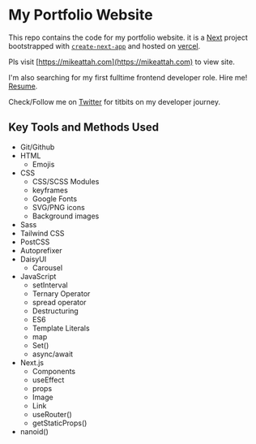 # My Portfolio Website

This repo contains the code for my portfolio website. it is a [Next](https://nextjs.org/) project bootstrapped with [`create-next-app`](https://github.com/vercel/next.js/tree/canary/packages/create-next-app) and hosted on [vercel](https://vercel.com/).

Pls visit [https://mikeattah.com](https://mikeattah.com) to view site.

I'm also searching for my first fulltime frontend developer role. Hire me! [Resume](https://mikeattah.com/mike_attah_resume_ncl_006.pdf).

Check/Follow me on [Twitter](https://twitter.com/miikeattah) for titbits on my developer journey.

## Key Tools and Methods Used

- Git/Github
- HTML
  - Emojis
- CSS
  - CSS/SCSS Modules
  - keyframes
  - Google Fonts
  - SVG/PNG icons
  - Background images
- Sass
- Tailwind CSS
- PostCSS
- Autoprefixer
- DaisyUI
  - Carousel
- JavaScript
  - setInterval
  - Ternary Operator
  - spread operator
  - Destructuring
  - ES6
  - Template Literals
  - map
  - Set()
  - async/await
- Next.js
  - Components
  - useEffect
  - props
  - Image
  - Link
  - useRouter()
  - getStaticProps()
- nanoid()
